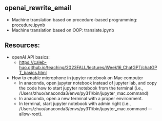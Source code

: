 ## openai_rewrite_email
- Machine translation based on procedure-based programming: procedure.ipynb
- Machine translation based on OOP: translate.ipynb
   
## Resources:
- openAI API basics:
  - https://caleb-huo.github.io/teaching/2023FALL/lectures/Week16_ChatGPT/chatGPT_basics.html
- How to enable microphone in jupyter notebook on Mac computer
  - In anaconda, open jupyter notebook instead of jupyter lab, and copy the code how to start jupyter notebook from the terminal (i.e., /Users/zhuo/anaconda3/envs/py311/bin/jupyter_mac.command)
  - In anaconda, open a new terminal with a proper environment.
  - In terminal, start jupyter notebook with admin right (i.e., /Users/zhuo/anaconda3/envs/py311/bin/jupyter_mac.command --allow-root).
  

